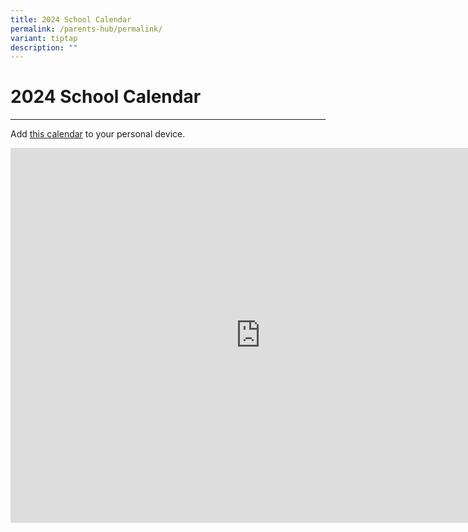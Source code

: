 ```yaml
---
title: 2024 School Calendar
permalink: /parents-hub/permalink/
variant: tiptap
description: ""
---
```

<h1><strong>2024 School Calendar</strong></h1>
<hr>
<p>Add <a href="https://calendar.google.com/calendar/ical/westgroveps1%40gmail.com/public/basic.ics" rel="noopener noreferrer nofollow" target="_blank">this calendar</a> to
your personal device.</p>
<div class="iframe-wrapper">
<iframe style="border: 0" height="600" width="800" allowfullscreen="true" frameborder="0" src="https://calendar.google.com/calendar/embed?src=westgroveps1%40gmail.com&amp;ctz=Asia%2FSingapore"></iframe>
</div>
<p></p>
<p></p>